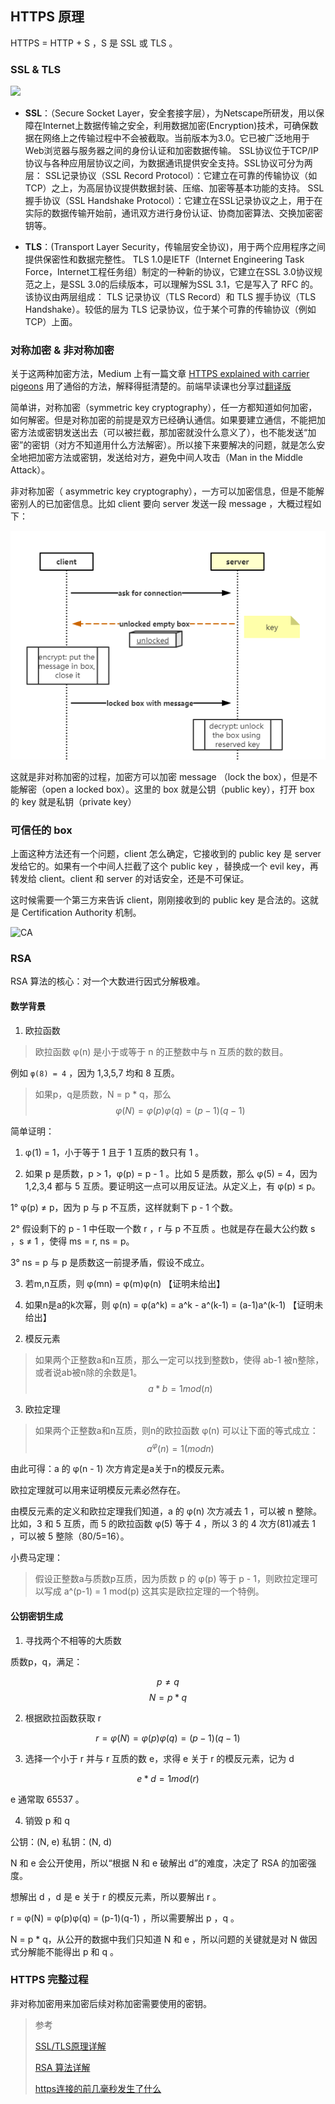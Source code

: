## HTTPS 原理

HTTPS = HTTP + S ，S 是 SSL 或 TLS 。

### SSL & TLS

![](http://sean-images.qiniudn.com/tls-ssl-_tcp-ip_protocol.png)

 - **SSL**：（Secure Socket Layer，安全套接字层），为Netscape所研发，用以保障在Internet上数据传输之安全，利用数据加密(Encryption)技术，可确保数据在网络上之传输过程中不会被截取。当前版本为3.0。它已被广泛地用于Web浏览器与服务器之间的身份认证和加密数据传输。
SSL协议位于TCP/IP协议与各种应用层协议之间，为数据通讯提供安全支持。SSL协议可分为两层： SSL记录协议（SSL Record Protocol）：它建立在可靠的传输协议（如TCP）之上，为高层协议提供数据封装、压缩、加密等基本功能的支持。 SSL握手协议（SSL Handshake Protocol）：它建立在SSL记录协议之上，用于在实际的数据传输开始前，通讯双方进行身份认证、协商加密算法、交换加密密钥等。

 - **TLS**：(Transport Layer Security，传输层安全协议)，用于两个应用程序之间提供保密性和数据完整性。
TLS 1.0是IETF（Internet Engineering Task Force，Internet工程任务组）制定的一种新的协议，它建立在SSL 3.0协议规范之上，是SSL 3.0的后续版本，可以理解为SSL 3.1，它是写入了 RFC 的。该协议由两层组成： TLS 记录协议（TLS Record）和 TLS 握手协议（TLS Handshake）。较低的层为 TLS 记录协议，位于某个可靠的传输协议（例如 TCP）上面。

### 对称加密 & 非对称加密

关于这两种加密方法，Medium 上有一篇文章 [HTTPS explained with carrier pigeons](https://medium.freecodecamp.org/https-explained-with-carrier-pigeons-7029d2193351) 用了通俗的方法，解释得挺清楚的。前端早读课也分享过[翻译版](https://mp.weixin.qq.com/s/GanPiEkJFJqURZ7HNUMXSQ)

简单讲，对称加密（symmetric key cryptography），任一方都知道如何加密，如何解密。但是对称加密的前提是双方已经确认通信。如果要建立通信，不能把加密方法或密钥发送出去（可以被拦截，那加密就没什么意义了），也不能发送“加密”的密钥（对方不知道用什么方法解密）。所以接下来要解决的问题，就是怎么安全地把加密方法或密钥，发送给对方，避免中间人攻击（Man in the Middle Attack）。

非对称加密（ asymmetric key cryptography），一方可以加密信息，但是不能解密别人的已加密信息。比如 client 要向 server 发送一段 message ，大概过程如下：

![asymmetric key cryptography](./https.png)

这就是非对称加密的过程，加密方可以加密 message （lock the box），但是不能解密（open a locked box）。这里的 box 就是公钥（public key），打开 box 的 key 就是私钥（private key）


### 可信任的 box

上面这种方法还有一个问题，client 怎么确定，它接收到的 public key 是 server 发给它的。如果有一个中间人拦截了这个 public key ，替换成一个 evil key，再转发给 client。client 和 server 的对话安全，还是不可保证。

这时候需要一个第三方来告诉 client，刚刚接收到的 public key 是合法的。这就是 Certification Authority 机制。

![CA](https://upload-images.jianshu.io/upload_images/460263-60c696bb9f5f8715.png?imageMogr2/auto-orient/strip%7CimageView2/2/w/800/format/webp)

### RSA

RSA 算法的核心：对一个大数进行因式分解极难。

#### 数学背景

1. 欧拉函数

> 欧拉函数 φ(n) 是小于或等于 n 的正整数中与 n 互质的数的数目。

例如 `φ(8) = 4` ，因为 1,3,5,7 均和 8 互质。

> 如果p，q是质数，N = p * q，那么
> $$φ(N) = φ(p)φ(q) = (p-1)(q-1)$$

简单证明：

1) φ(1) = 1，小于等于 1 且于 1 互质的数只有 1 。

2) 如果 p 是质数，p > 1，φ(p) = p - 1 。比如 5 是质数，那么 φ(5) = 4，因为 1,2,3,4 都与 5 互质。要证明这一点可以用反证法。从定义上，有 φ(p) ≤ p。

1° φ(p) ≠ p，因为 p 与 p 不互质，这样就剩下 p - 1 个数。

2° 假设剩下的 p - 1 中任取一个数 r ，r 与 p 不互质 。也就是存在最大公约数 s ，s ≠ 1 ，使得 ms = r, ns = p。

3° ns = p 与 p 是质数这一前提矛盾，假设不成立。

3) 若m,n互质，则 φ(mn) = φ(m)φ(n) 【证明未给出】

4) 如果n是a的k次幂，则 φ(n) = φ(a^k) = a^k - a^(k-1) = (a-1)a^(k-1) 【证明未给出】


2. 模反元素

> 如果两个正整数a和n互质，那么一定可以找到整数b，使得 ab-1 被n整除，或者说ab被n除的余数是1。
> $$a * b = 1 mod(n)$$


3. 欧拉定理

> 如果两个正整数a和n互质，则n的欧拉函数 φ(n) 可以让下面的等式成立：
> $$a^φ(n) = 1(mod n)$$

由此可得：a 的 φ(n - 1) 次方肯定是a关于n的模反元素。

欧拉定理就可以用来证明模反元素必然存在。

由模反元素的定义和欧拉定理我们知道，a 的 φ(n) 次方减去 1 ，可以被 n 整除。比如，3 和 5 互质，而 5 的欧拉函数 φ(5) 等于 4 ，所以 3 的 4 次方(81)减去 1 ，可以被 5 整除（80/5=16）。

小费马定理：

> 假设正整数a与质数p互质，因为质数 p 的 φ(p) 等于 p - 1，则欧拉定理可以写成
> a^(p-1) = 1 mod(p)
> 这其实是欧拉定理的一个特例。

#### 公钥密钥生成

1. 寻找两个不相等的大质数

质数p，q，满足：

$$p ≠ q$$
$$N = p * q$$

2. 根据欧拉函数获取 r

$$r = φ(N) = φ(p)φ(q) = (p-1)(q-1)$$

3. 选择一个小于 r 并与 r 互质的数 e，求得 e 关于 r 的模反元素，记为 d

$$e * d = 1 mod(r)$$

e 通常取 65537 。

4. 销毁 p 和 q

公钥：(N, e)
私钥：(N, d)

N 和 e 会公开使用，所以“根据 N 和 e 破解出 d”的难度，决定了 RSA 的加密强度。

想解出 d ，d 是 e 关于 r 的模反元素，所以要解出 r 。

r = φ(N) = φ(p)φ(q) = (p-1)(q-1) ，所以需要解出 p ，q 。

N = p * q，从公开的数据中我们只知道 N 和 e ，所以问题的关键就是对 N 做因式分解能不能得出 p 和 q 。

### HTTPS 完整过程

非对称加密用来加密后续对称加密需要使用的密钥。










> 参考
> 
> [SSL/TLS原理详解](https://segmentfault.com/a/1190000002554673#articleHeader0)
> 
> [RSA 算法详解](https://juejin.im/post/5a76d7e3f265da4e752770a3)
> 
> [https连接的前几毫秒发生了什么](https://fed.renren.com/2017/02/03/https/)
